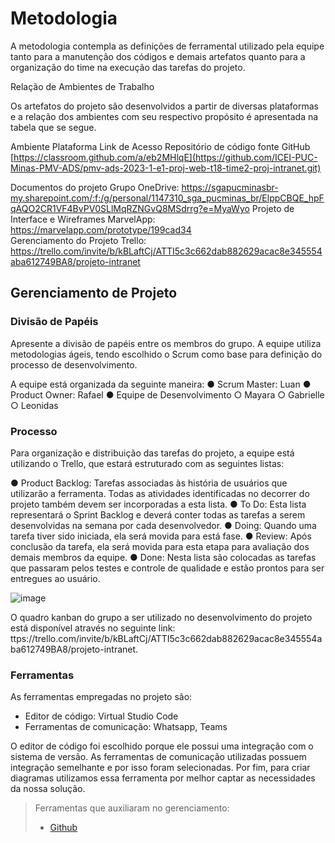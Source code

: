 
# Metodologia

A metodologia contempla as definições de ferramental utilizado pela equipe tanto para a manutenção dos códigos e demais artefatos quanto para a organização do time na execução das tarefas do projeto.

Relação de Ambientes de Trabalho

Os artefatos do projeto são desenvolvidos a partir de diversas plataformas e a relação dos ambientes com seu respectivo propósito é apresentada na tabela que se segue. 

Ambiente	Plataforma	Link de Acesso
Repositório de código fonte	GitHub	[https://classroom.github.com/a/eb2MHlqE](https://github.com/ICEI-PUC-Minas-PMV-ADS/pmv-ads-2023-1-e1-proj-web-t18-time2-proj-intranet.git)

Documentos do projeto	Grupo OneDrive:	https://sgapucminasbr-my.sharepoint.com/:f:/g/personal/1147310_sga_pucminas_br/ElppCBQE_hpFqAQO2CR1VF4BvPV0SLlMqRZNGvQ8MSdrrg?e=MyaWyo
Projeto de Interface e  Wireframes	MarvelApp:	https://marvelapp.com/prototype/199cad34  
Gerenciamento do Projeto	Trello:	https://trello.com/invite/b/kBLaftCj/ATTI5c3c662dab882629acac8e345554aba612749BA8/projeto-intranet


## Gerenciamento de Projeto

### Divisão de Papéis

Apresente a divisão de papéis entre os membros do grupo.
A equipe utiliza metodologias ágeis, tendo escolhido o Scrum como base para definição do processo de desenvolvimento.

A equipe está organizada da seguinte maneira:
●	Scrum Master: Luan
●	Product Owner: Rafael
●	Equipe de Desenvolvimento
○	Mayara
○	Gabrielle
○	Leonidas


### Processo

Para organização e distribuição das tarefas do projeto, a equipe está utilizando o Trello, que estará estruturado com as seguintes listas: 

●	Product Backlog: Tarefas associadas às história de usuários que utilizarão a ferramenta. Todas as atividades identificadas no decorrer do projeto também devem ser incorporadas a esta lista.
●	To Do: Esta lista representará o Sprint Backlog e deverá conter todas as tarefas a serem desenvolvidas na semana por cada desenvolvedor.
●	Doing: Quando uma tarefa tiver sido iniciada, ela será movida para está fase.
●	Review: Após conclusão da tarefa, ela será movida para esta etapa para avaliação dos demais membros da equipe.
●	Done: Nesta lista são colocadas as tarefas que passaram pelos testes e controle de qualidade e estão prontos para ser entregues ao usuário.


![image](https://github.com/ICEI-PUC-Minas-PMV-ADS/pmv-ads-2023-1-e1-proj-web-t18-time2-proj-intranet/assets/128554958/432fe1e7-7677-4d7d-8a20-9aa42498e2ab)


O quadro kanban do grupo a ser utilizado no desenvolvimento do projeto está disponível através no seguinte link: ttps://trello.com/invite/b/kBLaftCj/ATTI5c3c662dab882629acac8e345554aba612749BA8/projeto-intranet.

### Ferramentas

As ferramentas empregadas no projeto são:

- Editor de código: Virtual Studio Code
- Ferramentas de comunicação: Whatsapp, Teams

O editor de código foi escolhido porque ele possui uma integração com o sistema de versão. As ferramentas de comunicação utilizadas possuem
integração semelhante e por isso foram selecionadas. Por fim, para criar diagramas utilizamos essa ferramenta por melhor captar as necessidades da nossa solução.

 
>Ferramentas que auxiliaram no gerenciamento:
> - [Github](https://github.com/)
